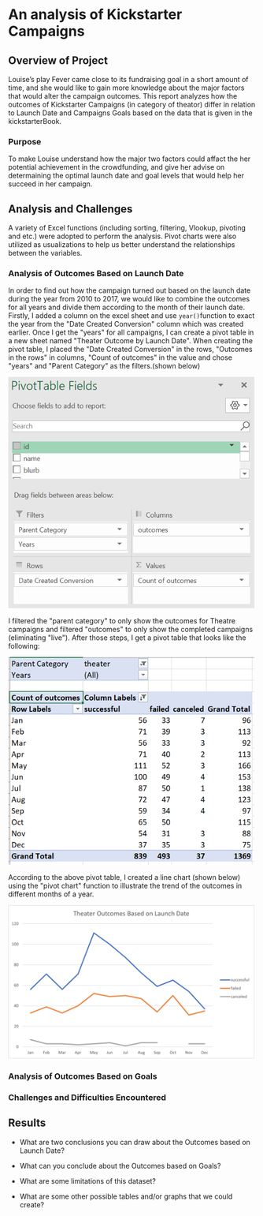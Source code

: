 # An analysis of Kickstarter Campaigns

## Overview of Project
Louise’s play Fever came close to its fundraising goal in a short amount of time, and she would like to gain more knowledge about the major factors that would alter the campaign outcomes. This report analyzes how the outcomes of Kickstarter Campaigns (in category of theator) differ in relation to Launch Date and Campaigns Goals based on the data that is given in the kickstarterBook.
### Purpose
To make Louise understand how the major two factors could affact the her potential achievement in the crowdfunding, and give her advise on determaining the optimal launch date and goal levels that would help her succeed in her campaign. 
## Analysis and Challenges
A variety of Excel functions (including sorting, filtering, Vlookup, pivoting and etc.) were adopted to perform the analysis. Pivot charts were also utilized as usualizations to help us better understand the relationships between the variables.

### Analysis of Outcomes Based on Launch Date
In order to find out how the campaign turned out based on the launch date during the year from 2010 to 2017, we would like to combine the outcomes for all years and divide them according to the month of their launch date. Firstly, I added a column on the excel sheet and use `year()`function to exact the year from the "Date Created Conversion" column which was created earlier. Once I get the "years" for all campaigns, I can create a pivot table in a new sheet named "Theater Outcome by Launch Date". When creating the pivot table, I placed the "Date Created Conversion" in the rows, "Outcomes in the rows" in columns, "Count of outcomes" in the value and chose "years" and "Parent Category" as the filters.(shown below)

<img src="Resources/Theater_Outcomes_vs_Launch_Pivot_Capture.png" width= "500">

I filtered the "parent category" to only show the outcomes for Theatre campaigns and filtered "outcomes" to only show the completed campaigns (eliminating "live"). After those steps, I get a pivot table that looks like the following: 

<img src="Resources/Theater_Outcomes_vs_Launch%20table.png" width= "500">

According to the above pivot table, I created a line chart (shown below) using the "pivot chart" function to illustrate the trend of the outcomes in different months of a year.

<img src="Resources/Theater_Outcomes_vs_Launch.png" width= "500">


### Analysis of Outcomes Based on Goals

### Challenges and Difficulties Encountered

## Results

- What are two conclusions you can draw about the Outcomes based on Launch Date?

- What can you conclude about the Outcomes based on Goals?

- What are some limitations of this dataset?

- What are some other possible tables and/or graphs that we could create?
